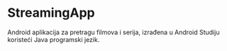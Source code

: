 # StreamingApp
Android aplikacija za pretragu filmova i serija, izrađena u Android Studiju koristeći Java programski jezik.
